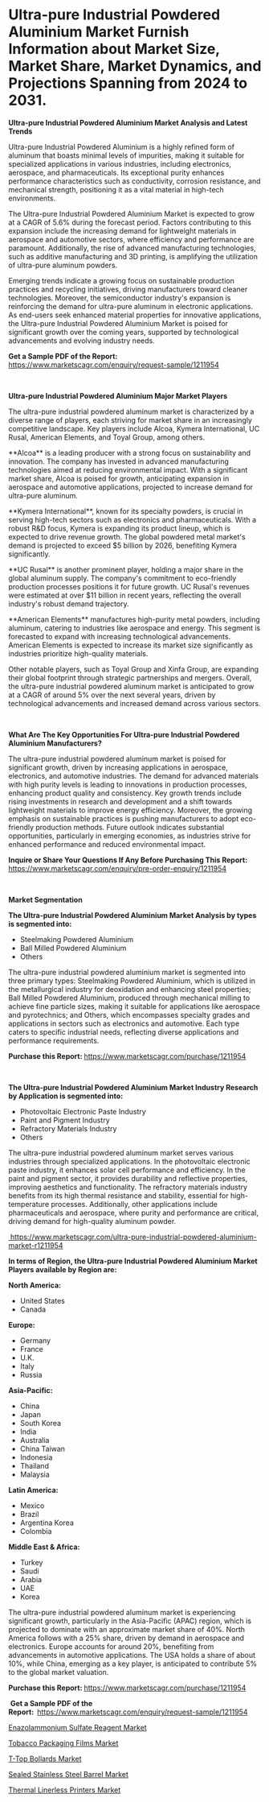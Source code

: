 <p><h1>Ultra-pure Industrial Powdered Aluminium Market Furnish Information about Market Size, Market Share, Market Dynamics, and Projections Spanning from 2024 to 2031.</h1></p><p><strong>Ultra-pure Industrial Powdered Aluminium Market Analysis and Latest Trends</strong></p>
<p><p>Ultra-pure Industrial Powdered Aluminium is a highly refined form of aluminum that boasts minimal levels of impurities, making it suitable for specialized applications in various industries, including electronics, aerospace, and pharmaceuticals. Its exceptional purity enhances performance characteristics such as conductivity, corrosion resistance, and mechanical strength, positioning it as a vital material in high-tech environments.</p><p>The Ultra-pure Industrial Powdered Aluminium Market is expected to grow at a CAGR of 5.6% during the forecast period. Factors contributing to this expansion include the increasing demand for lightweight materials in aerospace and automotive sectors, where efficiency and performance are paramount. Additionally, the rise of advanced manufacturing technologies, such as additive manufacturing and 3D printing, is amplifying the utilization of ultra-pure aluminum powders.</p><p>Emerging trends indicate a growing focus on sustainable production practices and recycling initiatives, driving manufacturers toward cleaner technologies. Moreover, the semiconductor industry's expansion is reinforcing the demand for ultra-pure aluminum in electronic applications. As end-users seek enhanced material properties for innovative applications, the Ultra-pure Industrial Powdered Aluminium Market is poised for significant growth over the coming years, supported by technological advancements and evolving industry needs.</p></p>
<p><strong>Get a Sample PDF of the Report:&nbsp;</strong> <a href="https://www.marketscagr.com/enquiry/request-sample/1211954?utm_campaign=1262&utm_medium=2&utm_source=Github&utm_content=ia&utm_term=12102024&utm_id=ultra-pure-industrial-powdered-aluminium">https://www.marketscagr.com/enquiry/request-sample/1211954</a></p>
<p>&nbsp;</p>
<p><strong>Ultra-pure Industrial Powdered Aluminium Major Market Players</strong></p>
<p><p>The ultra-pure industrial powdered aluminum market is characterized by a diverse range of players, each striving for market share in an increasingly competitive landscape. Key players include Alcoa, Kymera International, UC Rusal, American Elements, and Toyal Group, among others.</p><p>**Alcoa** is a leading producer with a strong focus on sustainability and innovation. The company has invested in advanced manufacturing technologies aimed at reducing environmental impact. With a significant market share, Alcoa is poised for growth, anticipating expansion in aerospace and automotive applications, projected to increase demand for ultra-pure aluminum.</p><p>**Kymera International**, known for its specialty powders, is crucial in serving high-tech sectors such as electronics and pharmaceuticals. With a robust R&D focus, Kymera is expanding its product lineup, which is expected to drive revenue growth. The global powdered metal market's demand is projected to exceed $5 billion by 2026, benefiting Kymera significantly.</p><p>**UC Rusal** is another prominent player, holding a major share in the global aluminum supply. The company's commitment to eco-friendly production processes positions it for future growth. UC Rusal's revenues were estimated at over $11 billion in recent years, reflecting the overall industry's robust demand trajectory.</p><p>**American Elements** manufactures high-purity metal powders, including aluminum, catering to industries like aerospace and energy. This segment is forecasted to expand with increasing technological advancements. American Elements is expected to increase its market size significantly as industries prioritize high-quality materials.</p><p>Other notable players, such as Toyal Group and Xinfa Group, are expanding their global footprint through strategic partnerships and mergers. Overall, the ultra-pure industrial powdered aluminum market is anticipated to grow at a CAGR of around 5% over the next several years, driven by technological advancements and increased demand across various sectors.</p></p>
<p>&nbsp;</p>
<p><strong>What Are The Key Opportunities For Ultra-pure Industrial Powdered Aluminium Manufacturers?</strong></p>
<p><p>The ultra-pure industrial powdered aluminum market is poised for significant growth, driven by increasing applications in aerospace, electronics, and automotive industries. The demand for advanced materials with high purity levels is leading to innovations in production processes, enhancing product quality and consistency. Key growth trends include rising investments in research and development and a shift towards lightweight materials to improve energy efficiency. Moreover, the growing emphasis on sustainable practices is pushing manufacturers to adopt eco-friendly production methods. Future outlook indicates substantial opportunities, particularly in emerging economies, as industries strive for enhanced performance and reduced environmental impact.</p></p>
<p><strong>Inquire or Share Your Questions If Any Before Purchasing This Report:</strong> <a href="https://www.marketscagr.com/enquiry/pre-order-enquiry/1211954?utm_campaign=1262&utm_medium=2&utm_source=Github&utm_content=ia&utm_term=12102024&utm_id=ultra-pure-industrial-powdered-aluminium">https://www.marketscagr.com/enquiry/pre-order-enquiry/1211954</a></p>
<p>&nbsp;</p>
<p><strong>Market Segmentation</strong></p>
<p><strong>The Ultra-pure Industrial Powdered Aluminium Market Analysis by types is segmented into:</strong></p>
<p><ul><li>Steelmaking Powdered Aluminium</li><li>Ball Milled Powdered Aluminium</li><li>Others</li></ul></p>
<p><p>The ultra-pure industrial powdered aluminium market is segmented into three primary types: Steelmaking Powdered Aluminium, which is utilized in the metallurgical industry for deoxidation and enhancing steel properties; Ball Milled Powdered Aluminium, produced through mechanical milling to achieve fine particle sizes, making it suitable for applications like aerospace and pyrotechnics; and Others, which encompasses specialty grades and applications in sectors such as electronics and automotive. Each type caters to specific industrial needs, reflecting diverse applications and performance requirements.</p></p>
<p><strong>Purchase this Report:&nbsp;</strong><a href="https://www.marketscagr.com/purchase/1211954?utm_campaign=1262&utm_medium=2&utm_source=Github&utm_content=ia&utm_term=12102024&utm_id=ultra-pure-industrial-powdered-aluminium">https://www.marketscagr.com/purchase/1211954</a></p>
<p>&nbsp;</p>
<p><strong>The Ultra-pure Industrial Powdered Aluminium Market Industry Research by Application is segmented into:</strong></p>
<p><ul><li>Photovoltaic Electronic Paste Industry</li><li>Paint and Pigment Industry</li><li>Refractory Materials Industry</li><li>Others</li></ul></p>
<p><p>The ultra-pure industrial powdered aluminum market serves various industries through specialized applications. In the photovoltaic electronic paste industry, it enhances solar cell performance and efficiency. In the paint and pigment sector, it provides durability and reflective properties, improving aesthetics and functionality. The refractory materials industry benefits from its high thermal resistance and stability, essential for high-temperature processes. Additionally, other applications include pharmaceuticals and aerospace, where purity and performance are critical, driving demand for high-quality aluminum powder.</p></p>
<p><a href="https://www.marketscagr.com/ultra-pure-industrial-powdered-aluminium-market-r1211954?utm_campaign=1262&utm_medium=2&utm_source=Github&utm_content=ia&utm_term=12102024&utm_id=ultra-pure-industrial-powdered-aluminium">&nbsp;https://www.marketscagr.com/ultra-pure-industrial-powdered-aluminium-market-r1211954</a></p>
<p><strong>In terms of Region, the Ultra-pure Industrial Powdered Aluminium Market Players available by Region are:</strong></p>
<p>
    <p> <strong> North America: </strong>
        <ul>
            <li>United States</li>
            <li>Canada</li>
        </ul>
        </p> 
    <p> <strong> Europe: </strong>
        <ul>
            <li>Germany</li>
            <li>France</li>
            <li>U.K.</li>
            <li>Italy</li>
            <li>Russia</li>
        </ul>
        </p> 
    <p> <strong> Asia-Pacific: </strong>
        <ul>
            <li>China</li>
            <li>Japan</li>
            <li>South Korea</li>
            <li>India</li>
            <li>Australia</li>
            <li>China Taiwan</li>
            <li>Indonesia</li>
            <li>Thailand</li>
            <li>Malaysia</li>
        </ul>
        </p> 
    <p> <strong> Latin America: </strong>
        <ul>
            <li>Mexico</li>
            <li>Brazil</li>
            <li>Argentina Korea</li>
            <li>Colombia</li>
        </ul>
        </p> 
    <p> <strong> Middle East & Africa: </strong>
        <ul>
            <li>Turkey</li>
            <li>Saudi</li>
            <li>Arabia</li>
            <li>UAE</li>
            <li>Korea</li>
        </ul>
    </p>
    </p>
<p><p>The ultra-pure industrial powdered aluminum market is experiencing significant growth, particularly in the Asia-Pacific (APAC) region, which is projected to dominate with an approximate market share of 40%. North America follows with a 25% share, driven by demand in aerospace and electronics. Europe accounts for around 20%, benefiting from advancements in automotive applications. The USA holds a share of about 10%, while China, emerging as a key player, is anticipated to contribute 5% to the global market valuation.</p></p>
<p><strong>Purchase this Report: </strong><a href="https://www.marketscagr.com/purchase/1211954?utm_campaign=1262&utm_medium=2&utm_source=Github&utm_content=ia&utm_term=12102024&utm_id=ultra-pure-industrial-powdered-aluminium">https://www.marketscagr.com/purchase/1211954</a></p>
<p>&nbsp;<strong>Get a Sample PDF of the Report:&nbsp;&nbsp;</strong><a href="https://www.marketscagr.com/enquiry/request-sample/1211954?utm_campaign=1262&utm_medium=2&utm_source=Github&utm_content=ia&utm_term=12102024&utm_id=ultra-pure-industrial-powdered-aluminium">https://www.marketscagr.com/enquiry/request-sample/1211954</a></p>
<p><strong></strong></p>
<p><p><a href="https://www.linkedin.com/pulse/enazolammonium-sulfate-reagent-market-shifts-strategic-eke2e?utm_campaign=1262&utm_medium=2&utm_source=Github&utm_content=ia&utm_term=12102024&utm_id=ultra-pure-industrial-powdered-aluminium">Enazolammonium Sulfate Reagent Market</a></p><p><a href="https://github.com/rudlegacy8g5l/Market-Research-Report-List-1/blob/main/tobacco-packaging-films-market.md?utm_campaign=1262&utm_medium=2&utm_source=Github&utm_content=ia&utm_term=12102024&utm_id=ultra-pure-industrial-powdered-aluminium">Tobacco Packaging Films Market</a></p><p><a href="https://github.com/sofayahoo2023/Market-Research-Report-List-6/blob/main/t-top-bollards-market.md?utm_campaign=1262&utm_medium=2&utm_source=Github&utm_content=ia&utm_term=12102024&utm_id=ultra-pure-industrial-powdered-aluminium">T-Top Bollards Market</a></p><p><a href="https://www.linkedin.com/pulse/sealed-stainless-steel-barrel-market-drivers-challenges-forecast-zwsvf?utm_campaign=1262&utm_medium=2&utm_source=Github&utm_content=ia&utm_term=12102024&utm_id=ultra-pure-industrial-powdered-aluminium">Sealed Stainless Steel Barrel Market</a></p><p><a href="https://www.linkedin.com/pulse/decoding-thermal-linerless-printers-industry-dynamics-dolrc?utm_campaign=1262&utm_medium=2&utm_source=Github&utm_content=ia&utm_term=12102024&utm_id=ultra-pure-industrial-powdered-aluminium">Thermal Linerless Printers Market</a></p></p>